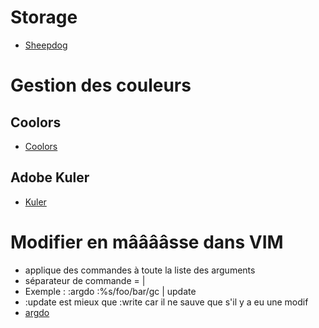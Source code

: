 Storage
=======

* [Sheepdog](https://github.com/sheepdog/sheepdog)

Gestion des couleurs
====================

Coolors
-----------

 * [Coolors](https://coolors.co/)

Adobe Kuler
-----------

 * [Kuler](https://color.adobe.com/)

Modifier en mââââsse dans VIM
=============================

 * applique des commandes à toute la liste des arguments
 * séparateur de commande = |
 * Exemple :
    :argdo :%s/foo/bar/gc | update
 * :update est mieux que :write car il ne sauve que s'il y a eu une modif
 * [argdo](http://vimdoc.sourceforge.net/htmldoc/editing.html#:argdo)
